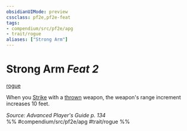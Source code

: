 ```yaml
---
obsidianUIMode: preview
cssclass: pf2e,pf2e-feat
tags:
- compendium/src/pf2e/apg
- trait/rogue
aliases: ["Strong Arm"]
---
```

# Strong Arm  *Feat 2*  
[rogue](../../Rules/traits/rogue.md)  


When you [Strike](../../Rules/actions/strike.md) with a [thrown](../../Rules/traits/thrown.md) weapon, the weapon's range increment increases 10 feet.

*Source: Advanced Player's Guide p. 134*  
%% #compendium/src/pf2e/apg #trait/rogue %%